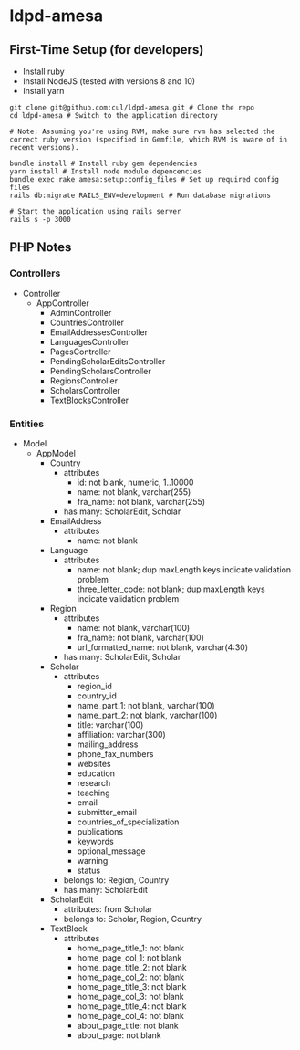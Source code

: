 # ldpd-amesa

## First-Time Setup (for developers)

- Install ruby
- Install NodeJS (tested with versions 8 and 10)
- Install yarn

```
git clone git@github.com:cul/ldpd-amesa.git # Clone the repo
cd ldpd-amesa # Switch to the application directory

# Note: Assuming you're using RVM, make sure rvm has selected the correct ruby version (specified in Gemfile, which RVM is aware of in recent versions).

bundle install # Install ruby gem dependencies
yarn install # Install node module depencencies
bundle exec rake amesa:setup:config_files # Set up required config files
rails db:migrate RAILS_ENV=development # Run database migrations

# Start the application using rails server
rails s -p 3000
```

## PHP Notes
### Controllers
* Controller
    * AppController
        * AdminController
        * CountriesController
        * EmailAddressesController
        * LanguagesController
        * PagesController
        * PendingScholarEditsController
        * PendingScholarsController
        * RegionsController
        * ScholarsController
        * TextBlocksController

### Entities
* Model
    * AppModel
        * Country
            * attributes
                * id: not blank, numeric, 1..10000
                * name: not blank, varchar(255)
                * fra_name: not blank, varchar(255)
            * has many: ScholarEdit, Scholar
        * EmailAddress
            * attributes
                * name: not blank
        * Language
            * attributes
                * name: not blank; dup maxLength keys indicate validation problem
                * three_letter_code: not blank; dup maxLength keys indicate validation problem
        * Region
            * attributes
                * name: not blank, varchar(100)
                * fra_name: not blank, varchar(100)
                * url_formatted_name: not blank, varchar(4:30)
            * has many: ScholarEdit, Scholar
        * Scholar
            * attributes
                * region_id
                * country_id
                * name_part_1: not blank, varchar(100)
                * name_part_2: not blank, varchar(100)
                * title: varchar(100)
                * affiliation: varchar(300)
                * mailing_address
                * phone_fax_numbers
                * websites
                * education
                * research
                * teaching
                * email
                * submitter_email
                * countries_of_specialization
                * publications
                * keywords
                * optional_message
                * warning
                * status
            * belongs to: Region, Country
            * has many: ScholarEdit
        * ScholarEdit
            * attributes: from Scholar
            * belongs to: Scholar, Region, Country
        * TextBlock
            * attributes
                * home_page_title_1: not blank
                * home_page_col_1: not blank
                * home_page_title_2: not blank
                * home_page_col_2: not blank
                * home_page_title_3: not blank
                * home_page_col_3: not blank
                * home_page_title_4: not blank
                * home_page_col_4: not blank
                * about_page_title: not blank
                * about_page: not blank

